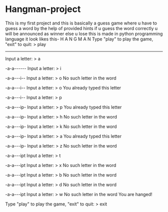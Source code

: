 # Hangman-project
This is my first project  and this is basically a guess game where u have to guess a word by the help of provided hints if u  guess the word correctly u will be announced as winner else u lose this is made in python programming language
it look likes this-
H A N G M A N
Type "play" to play the game, "exit" to quit: > play

----------
Input a letter: > a

-a-a------
Input a letter: > i

-a-a---i--
Input a letter: > o
No such letter in the word

-a-a---i--
Input a letter: > o
You already typed this letter

-a-a---i--
Input a letter: > p

-a-a---ip-
Input a letter: > p
You already typed this letter

-a-a---ip-
Input a letter: > h
No such letter in the word

-a-a---ip-
Input a letter: > k
No such letter in the word

-a-a---ip-
Input a letter: > a
You already typed this letter

-a-a---ip-
Input a letter: > z
No such letter in the word

-a-a---ipt
Input a letter: > t

-a-a---ipt
Input a letter: > x
No such letter in the word

-a-a---ipt
Input a letter: > b
No such letter in the word

-a-a---ipt
Input a letter: > d
No such letter in the word

-a-a---ipt
Input a letter: > w
No such letter in the word
You are hanged!

Type "play" to play the game, "exit" to quit: > exit
